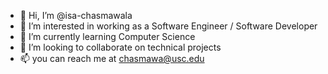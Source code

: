 - 👋 Hi, I’m @isa-chasmawala
- 👀 I’m interested in working as a Software Engineer / Software Developer
- 🌱 I’m currently learning Computer Science
- 💞️ I’m looking to collaborate on technical projects
- 📫 you can reach me at chasmawa@usc.edu

<!---
isa-chasmawala/isa-chasmawala is a ✨ special ✨ repository because its `README.md` (this file) appears on your GitHub profile.
You can click the Preview link to take a look at your changes.
--->
